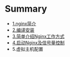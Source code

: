 # Summary

* [1.nginx简介](README.md)
* [2.编译安装](2nginx_install.md)
* [3.简单介绍Nginx工作方式](3nginx_introduce_work_method.md)
* [4.启动Nginx及信号量控制](4nginx_signal_controll.md)
* 5.虚拟主机配置

